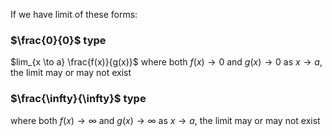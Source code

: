 If we have limit of these forms:

### $\frac{0}{0}$ type

$lim_{x \to a} \frac{f(x)}{g(x)}$
where both $f(x) \to 0$ and $g(x) \to 0$ as $x \to a$, the limit may or may not exist

### $\frac{\infty}{\infty}$ type

where both $f(x) \to \infty$ and $g(x) \to \infty$ as $x \to a$, the limit may or may not exist
